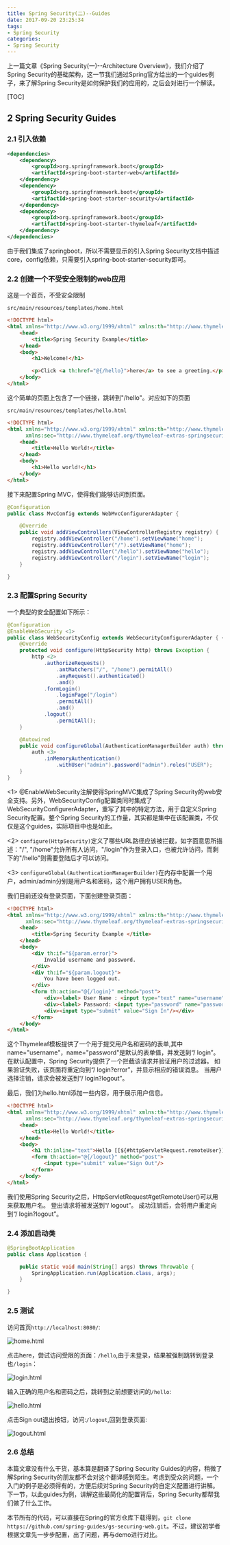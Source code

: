 ```yaml
---
title: Spring Security(二)--Guides
date: 2017-09-20 23:25:34
tags:
- Spring Security
categories:
- Spring Security
---
```


上一篇文章《Spring Security(一)--Architecture Overview》，我们介绍了Spring Security的基础架构，这一节我们通过Spring官方给出的一个guides例子，来了解Spring Security是如何保护我们的应用的，之后会对进行一个解读。

[TOC]

## 2 Spring Security Guides

### 2.1 引入依赖

```xml
<dependencies>
    <dependency>
        <groupId>org.springframework.boot</groupId>
        <artifactId>spring-boot-starter-web</artifactId>
    </dependency>
    <dependency>
        <groupId>org.springframework.boot</groupId>
        <artifactId>spring-boot-starter-security</artifactId>
    </dependency>
    <dependency>
        <groupId>org.springframework.boot</groupId>
        <artifactId>spring-boot-starter-thymeleaf</artifactId>
    </dependency>
</dependencies>
```

由于我们集成了springboot，所以不需要显示的引入Spring Security文档中描述core，config依赖，只需要引入spring-boot-starter-security即可。

<!-- more -->

### 2.2 创建一个不受安全限制的web应用

这是一个首页，不受安全限制

`src/main/resources/templates/home.html`

```html
<!DOCTYPE html>
<html xmlns="http://www.w3.org/1999/xhtml" xmlns:th="http://www.thymeleaf.org" xmlns:sec="http://www.thymeleaf.org/thymeleaf-extras-springsecurity3">
    <head>
        <title>Spring Security Example</title>
    </head>
    <body>
        <h1>Welcome!</h1>

        <p>Click <a th:href="@{/hello}">here</a> to see a greeting.</p>
    </body>
</html>
```

这个简单的页面上包含了一个链接，跳转到"/hello"。对应如下的页面

`src/main/resources/templates/hello.html`

```html
<!DOCTYPE html>
<html xmlns="http://www.w3.org/1999/xhtml" xmlns:th="http://www.thymeleaf.org"
      xmlns:sec="http://www.thymeleaf.org/thymeleaf-extras-springsecurity3">
    <head>
        <title>Hello World!</title>
    </head>
    <body>
        <h1>Hello world!</h1>
    </body>
</html>
```

接下来配置Spring MVC，使得我们能够访问到页面。

```java
@Configuration
public class MvcConfig extends WebMvcConfigurerAdapter {

    @Override
    public void addViewControllers(ViewControllerRegistry registry) {
        registry.addViewController("/home").setViewName("home");
        registry.addViewController("/").setViewName("home");
        registry.addViewController("/hello").setViewName("hello");
        registry.addViewController("/login").setViewName("login");
    }

}
```

### 2.3 配置Spring Security

一个典型的安全配置如下所示：

```java
@Configuration
@EnableWebSecurity <1>
public class WebSecurityConfig extends WebSecurityConfigurerAdapter { <1>
    @Override
    protected void configure(HttpSecurity http) throws Exception {
        http <2>
            .authorizeRequests()
                .antMatchers("/", "/home").permitAll()
                .anyRequest().authenticated()
                .and()
            .formLogin()
                .loginPage("/login")
                .permitAll()
                .and()
            .logout()
                .permitAll();
    }

    @Autowired
    public void configureGlobal(AuthenticationManagerBuilder auth) throws Exception {
        auth <3>
            .inMemoryAuthentication()
                .withUser("admin").password("admin").roles("USER");
    }
}
```

<1> @EnableWebSecurity注解使得SpringMVC集成了Spring Security的web安全支持。另外，WebSecurityConfig配置类同时集成了WebSecurityConfigurerAdapter，重写了其中的特定方法，用于自定义Spring Security配置。整个Spring Security的工作量，其实都是集中在该配置类，不仅仅是这个guides，实际项目中也是如此。

<2> `configure(HttpSecurity)`定义了哪些URL路径应该被拦截，如字面意思所描述："/", "/home"允许所有人访问，"/login"作为登录入口，也被允许访问，而剩下的"/hello"则需要登陆后才可以访问。

<3> `configureGlobal(AuthenticationManagerBuilder)`在内存中配置一个用户，admin/admin分别是用户名和密码，这个用户拥有USER角色。

我们目前还没有登录页面，下面创建登录页面：

```html
<!DOCTYPE html>
<html xmlns="http://www.w3.org/1999/xhtml" xmlns:th="http://www.thymeleaf.org"
      xmlns:sec="http://www.thymeleaf.org/thymeleaf-extras-springsecurity3">
    <head>
        <title>Spring Security Example </title>
    </head>
    <body>
        <div th:if="${param.error}">
            Invalid username and password.
        </div>
        <div th:if="${param.logout}">
            You have been logged out.
        </div>
        <form th:action="@{/login}" method="post">
            <div><label> User Name : <input type="text" name="username"/> </label></div>
            <div><label> Password: <input type="password" name="password"/> </label></div>
            <div><input type="submit" value="Sign In"/></div>
        </form>
    </body>
</html>
```

这个Thymeleaf模板提供了一个用于提交用户名和密码的表单,其中name="username"，name="password"是默认的表单值，并发送到“/ login”。 在默认配置中，Spring Security提供了一个拦截该请求并验证用户的过滤器。 如果验证失败，该页面将重定向到“/ login?error”，并显示相应的错误消息。 当用户选择注销，请求会被发送到“/ login?logout”。

最后，我们为hello.html添加一些内容，用于展示用户信息。

```html
<!DOCTYPE html>
<html xmlns="http://www.w3.org/1999/xhtml" xmlns:th="http://www.thymeleaf.org"
      xmlns:sec="http://www.thymeleaf.org/thymeleaf-extras-springsecurity3">
    <head>
        <title>Hello World!</title>
    </head>
    <body>
        <h1 th:inline="text">Hello [[${#httpServletRequest.remoteUser}]]!</h1>
        <form th:action="@{/logout}" method="post">
            <input type="submit" value="Sign Out"/>
        </form>
    </body>
</html>
```

我们使用Spring Security之后，HttpServletRequest#getRemoteUser()可以用来获取用户名。 登出请求将被发送到“/ logout”。 成功注销后，会将用户重定向到“/ login?logout”。

### 2.4 添加启动类

```java
@SpringBootApplication
public class Application {

    public static void main(String[] args) throws Throwable {
        SpringApplication.run(Application.class, args);
    }

}
```

### 2.5 测试

访问首页`http://localhost:8080/`:

![home.html](http://ov0zuistv.bkt.clouddn.com/home.png)

点击here，尝试访问受限的页面：`/hello`,由于未登录，结果被强制跳转到登录也`/login`：

![login.html](http://ov0zuistv.bkt.clouddn.com/login.png)

输入正确的用户名和密码之后，跳转到之前想要访问的`/hello`:

![hello.html](http://ov0zuistv.bkt.clouddn.com/hello.png)

点击Sign out退出按钮，访问:`/logout`,回到登录页面:

![logout.html](http://ov0zuistv.bkt.clouddn.com/logout.png)

### 2.6 总结

本篇文章没有什么干货，基本算是翻译了Spring Security Guides的内容，稍微了解Spring Security的朋友都不会对这个翻译感到陌生。考虑到受众的问题，一个入门的例子是必须得有的，方便后续对Spring Security的自定义配置进行讲解。下一节，以此guides为例，讲解这些最简化的配置背后，Spring Security都帮我们做了什么工作。

本节所有的代码，可以直接在Spring的官方仓库下载得到，`git clone https://github.com/spring-guides/gs-securing-web.git`。不过，建议初学者根据文章先一步步配置，出了问题，再与demo进行对比。
